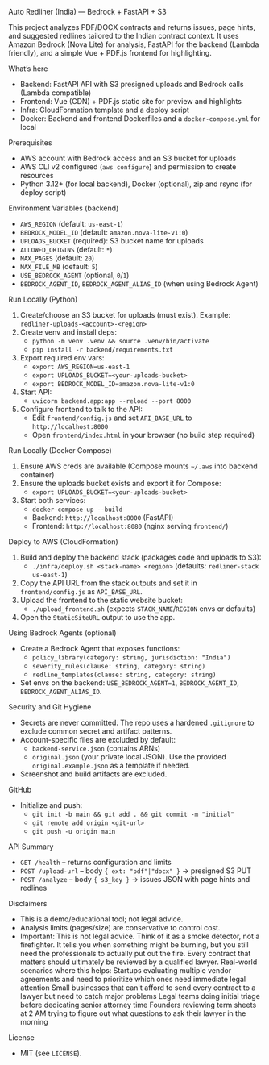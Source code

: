 Auto Redliner (India) — Bedrock + FastAPI + S3

This project analyzes PDF/DOCX contracts and returns issues, page hints, and suggested redlines tailored to the Indian contract context. It uses Amazon Bedrock (Nova Lite) for analysis, FastAPI for the backend (Lambda friendly), and a simple Vue + PDF.js frontend for highlighting.

What’s here
- Backend: FastAPI API with S3 presigned uploads and Bedrock calls (Lambda compatible)
- Frontend: Vue (CDN) + PDF.js static site for preview and highlights
- Infra: CloudFormation template and a deploy script
- Docker: Backend and frontend Dockerfiles and a `docker-compose.yml` for local

Prerequisites
- AWS account with Bedrock access and an S3 bucket for uploads
- AWS CLI v2 configured (`aws configure`) and permission to create resources
- Python 3.12+ (for local backend), Docker (optional), zip and rsync (for deploy script)

Environment Variables (backend)
- `AWS_REGION` (default: `us-east-1`)
- `BEDROCK_MODEL_ID` (default: `amazon.nova-lite-v1:0`)
- `UPLOADS_BUCKET` (required): S3 bucket name for uploads
- `ALLOWED_ORIGINS` (default: `*`)
- `MAX_PAGES` (default: `20`)
- `MAX_FILE_MB` (default: `5`)
- `USE_BEDROCK_AGENT` (optional, `0`/`1`)
- `BEDROCK_AGENT_ID`, `BEDROCK_AGENT_ALIAS_ID` (when using Bedrock Agent)

Run Locally (Python)
1) Create/choose an S3 bucket for uploads (must exist). Example: `redliner-uploads-<account>-<region>`
2) Create venv and install deps:
   - `python -m venv .venv && source .venv/bin/activate`
   - `pip install -r backend/requirements.txt`
3) Export required env vars:
   - `export AWS_REGION=us-east-1`
   - `export UPLOADS_BUCKET=<your-uploads-bucket>`
   - `export BEDROCK_MODEL_ID=amazon.nova-lite-v1:0`
4) Start API:
   - `uvicorn backend.app:app --reload --port 8000`
5) Configure frontend to talk to the API:
   - Edit `frontend/config.js` and set `API_BASE_URL` to `http://localhost:8000`
   - Open `frontend/index.html` in your browser (no build step required)

Run Locally (Docker Compose)
1) Ensure AWS creds are available (Compose mounts `~/.aws` into backend container)
2) Ensure the uploads bucket exists and export it for Compose:
   - `export UPLOADS_BUCKET=<your-uploads-bucket>`
3) Start both services:
   - `docker-compose up --build`
   - Backend: `http://localhost:8000` (FastAPI)
   - Frontend: `http://localhost:8080` (nginx serving `frontend/`)

Deploy to AWS (CloudFormation)
1) Build and deploy the backend stack (packages code and uploads to S3):
   - `./infra/deploy.sh <stack-name> <region>` (defaults: `redliner-stack us-east-1`)
2) Copy the API URL from the stack outputs and set it in `frontend/config.js` as `API_BASE_URL`.
3) Upload the frontend to the static website bucket:
   - `./upload_frontend.sh` (expects `STACK_NAME`/`REGION` envs or defaults)
4) Open the `StaticSiteURL` output to use the app.

Using Bedrock Agents (optional)
- Create a Bedrock Agent that exposes functions:
  - `policy_library(category: string, jurisdiction: "India")`
  - `severity_rules(clause: string, category: string)`
  - `redline_templates(clause: string, category: string)`
- Set envs on the backend: `USE_BEDROCK_AGENT=1`, `BEDROCK_AGENT_ID`, `BEDROCK_AGENT_ALIAS_ID`.

Security and Git Hygiene
- Secrets are never committed. The repo uses a hardened `.gitignore` to exclude common secret and artifact patterns.
- Account-specific files are excluded by default:
  - `backend-service.json` (contains ARNs)
  - `original.json` (your private local JSON). Use the provided `original.example.json` as a template if needed.
- Screenshot and build artifacts are excluded.

GitHub
- Initialize and push:
  - `git init -b main && git add . && git commit -m "initial"`
  - `git remote add origin <git-url>`
  - `git push -u origin main`

API Summary
- `GET /health` – returns configuration and limits
- `POST /upload-url` – body `{ ext: "pdf"|"docx" }` → presigned S3 PUT
- `POST /analyze` – body `{ s3_key }` → issues JSON with page hints and redlines

Disclaimers
- This is a demo/educational tool; not legal advice.
- Analysis limits (pages/size) are conservative to control cost.
- Important: This is not legal advice.
Think of it as a smoke detector, not a firefighter. It tells you when something might be burning, but you still need the professionals to actually put out the fire. Every contract that matters should ultimately be reviewed by a qualified lawyer. 
Real-world scenarios where this helps:
Startups evaluating multiple vendor agreements and need to prioritize which ones need immediate legal attention
Small businesses that can't afford to send every contract to a lawyer but need to catch major problems
Legal teams doing initial triage before dedicating senior attorney time
Founders reviewing term sheets at 2 AM trying to figure out what questions to ask their lawyer in the morning

License
- MIT (see `LICENSE`).
